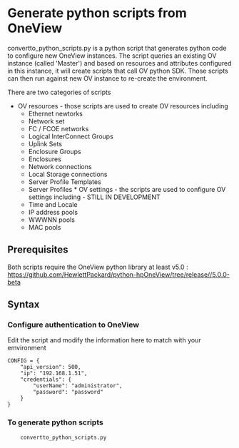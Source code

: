 # Generate python scripts from OneView

convertto_python_scripts.py is a python script that generates python code to configure new OneView instances. The script queries an existing OV instance (called 'Master') and based on resources and attributes configured in this instance, it will create scripts that call OV python SDK. Those scripts can then run against new OV instance to re-create the environment. 

There are two categories of scripts
   * OV resources - those scripts are used to create OV resources including
        * Ethernet newtorks
        * Network set
        * FC / FCOE networks
        * Logical InterConnect Groups
        * Uplink Sets
        * Enclosure Groups
        * Enclosures
        * Network connections
        * Local Storage connections
        * Server Profile Templates
        * Server Profiles
    * OV settings - the scripts are used to configure OV settings including  - STILL IN DEVELOPMENT
        * Time and Locale
        * IP address pools
        * WWWNN pools
        * MAC pools



## Prerequisites
Both scripts require the OneView python library at least v5.0 : https://github.com/HewlettPackard/python-hpOneView/tree/release//5.0.0-beta



## Syntax

### Configure authentication to OneView
Edit the script and modify the information here to match with your emvironment
```
CONFIG = {
    "api_version": 500,
    "ip": "192.168.1.51",
    "credentials": {
        "userName": "administrator",
        "password": "password"
    }
}

```
### To generate python scripts

```
    convertto_python_scripts.py

```

